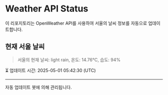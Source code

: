 
# Weather API Status

이 리포지토리는 OpenWeather API를 사용하여 서울의 날씨 정보를 자동으로 업데이트합니다.

## 현재 서울 날씨
> 서울의 현재 날씨: light rain, 온도: 14.76°C, 습도: 94%

⏳ 업데이트 시간: 2025-05-01 05:42:30 (UTC)

---
자동 업데이트 봇에 의해 관리됩니다.
